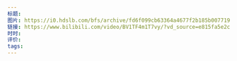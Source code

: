```yaml
---
标题: 
图片: https://i0.hdslb.com/bfs/archive/fd6f099cb63364a4677f2b185b00771952e1b71b.jpg@518w_290h_1c_!web-video-share-cover.avif
链接: https://www.bilibili.com/video/BV1TF4m1T7vy/?vd_source=e815fa5e2c428a98163e9d19be40ec58
时时: 
评价: 
tags:
---
```


